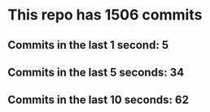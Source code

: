 # This repo has 1506 commits

## Commits in the last 1 second: 5
## Commits in the last 5 seconds: 34
## Commits in the last 10 seconds: 62

